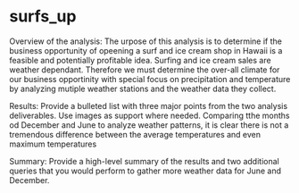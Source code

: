 # surfs_up

Overview of the analysis: The urpose of this analysis is to determine if the business opportunity of opeening a surf and ice cream shop in Hawaii is a feasible and potentially profitable idea. Surfing and ice cream sales are weather dependant. Therefore we must determine the over-all climate for our business opportinity with special focus on precipitation and temperature by analyzing mutiple weather stations and the weather data they collect.

Results: Provide a bulleted list with three major points from the two analysis deliverables. Use images as support where needed.
Comparing tthe months od December and June to analyze weather patterns, it is clear there is not a tremendous difference between the average temperatures and even maximum temperatures 

Summary: Provide a high-level summary of the results and two additional queries that you would perform to gather more weather data for June and December.
